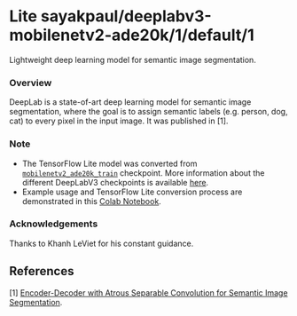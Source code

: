 # Lite sayakpaul/deeplabv3-mobilenetv2-ade20k/1/default/1
Lightweight deep learning model for semantic image segmentation.

<!-- parent-model: sayakpaul/deeplabv3-mobilenetv2-ade20k/1 -->
<!-- asset-path: https://github.com/sayakpaul/Adventures-in-TensorFlow-Lite/releases/download/v0.1.0/deeplabv3_mnv2_ade20k_train_2018_12_03_tflite.tar.gz -->


### Overview
DeepLab is a state-of-art deep learning model for semantic image segmentation, where the goal is to assign semantic labels (e.g. person, dog, cat) to every pixel in the input image. It was published in [1].

### Note
- The TensorFlow Lite model was converted from [`mobilenetv2_ade20k_train`](http://download.tensorflow.org/models/deeplabv3_mnv2_ade20k_train_2018_12_03.tar.gz) checkpoint. More information about the different DeepLabV3 checkpoints is available [here](https://github.com/tensorflow/models/blob/master/research/deeplab/g3doc/model_zoo.md). 
- Example usage and TensorFlow Lite conversion process are demonstrated in this [Colab Notebook](https://colab.research.google.com/github/sayakpaul/Adventures-in-TensorFlow-Lite/blob/master/DeepLabV3/DeepLab_TFLite_ADE20k.ipynb). 

### Acknowledgements
Thanks to Khanh LeViet for his constant guidance. 

References
--------------
[1] [Encoder-Decoder with Atrous Separable Convolution for Semantic Image Segmentation](https://arxiv.org/abs/1802.02611).
